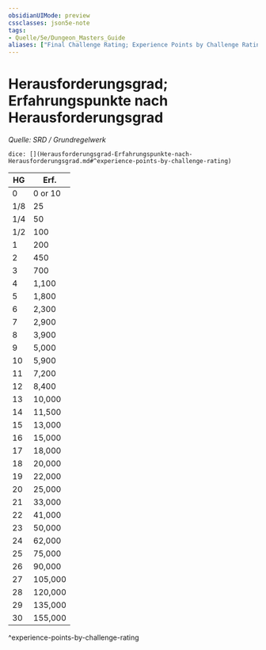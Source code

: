 ```yaml
---
obsidianUIMode: preview
cssclasses: json5e-note
tags:
- Quelle/5e/Dungeon_Masters_Guide
aliases: ["Final Challenge Rating; Experience Points by Challenge Rating"]
---
```

# Herausforderungsgrad; Erfahrungspunkte nach Herausforderungsgrad
*Quelle: SRD / Grundregelwerk*

`dice: [](Herausforderungsgrad-Erfahrungspunkte-nach-Herausforderungsgrad.md#^experience-points-by-challenge-rating)`

| HG  | Erf.    |
| --- | ------- |
| 0   | 0 or 10 |
| 1/8 | 25      |
| 1/4 | 50      |
| 1/2 | 100     |
| 1   | 200     |
| 2   | 450     |
| 3   | 700     |
| 4   | 1,100   |
| 5   | 1,800   |
| 6   | 2,300   |
| 7   | 2,900   |
| 8   | 3,900   |
| 9   | 5,000   |
| 10  | 5,900   |
| 11  | 7,200   |
| 12  | 8,400   |
| 13  | 10,000  |
| 14  | 11,500  |
| 15  | 13,000  |
| 16  | 15,000  |
| 17  | 18,000  |
| 18  | 20,000  |
| 19  | 22,000  |
| 20  | 25,000  |
| 21  | 33,000  |
| 22  | 41,000  |
| 23  | 50,000  |
| 24  | 62,000  |
| 25  | 75,000  |
| 26  | 90,000  |
| 27  | 105,000 |
| 28  | 120,000 |
| 29  | 135,000 |
| 30  | 155,000 |
^experience-points-by-challenge-rating